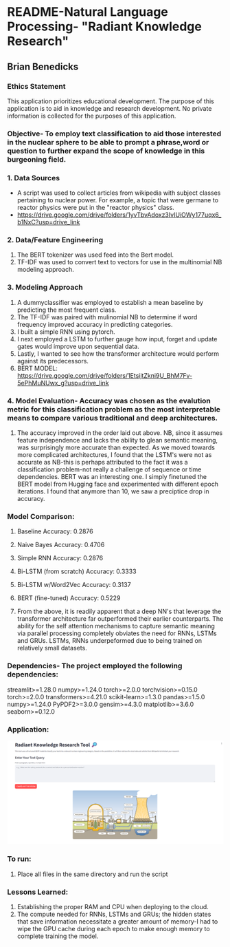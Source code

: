 # README-Natural Language Processing- "Radiant Knowledge Research"

## Brian Benedicks

<!-- Add your content below -->

### Ethics Statement

This application prioritizes educational development. The purpose of this application is to aid in knowledge and research development. No private information is collected for the purposes of this application. 

### Objective- To employ text classification to aid those interested in the nuclear sphere to be able to prompt a phrase,word or question to further expand the scope of knowledge in this burgeoning field.


### 1. Data Sources

- A script was used to collect articles from wikipedia with subject classes pertaining to nuclear power. For example, a topic that were germane to reactor physics were put in the "reactor physics" class.
- https://drive.google.com/drive/folders/1yvTbvAdoxz3IvIUiOWy177uqx6_b1NxC?usp=drive_link


### 2. Data/Feature Engineering 

1. The BERT tokenizer was used feed into the Bert model. 
2. TF-IDF was used to convert text to vectors for use in the multinomial NB modeling approach.

### 3. Modeling Approach
1. A dummyclassifier was employed to establish a mean baseline by predicting the most frequent class.
2. The TF-IDF was paired with mulinomial NB to determine if word frequency improved accuracy in predicting categories.
3. I built a simple RNN using pytorch.
4. I next employed a LSTM to further gauge how input, forget and update gates would improve upon sequential data.
5. Lastly, I wanted to see how the transformer architecture would perform against its predecessors.
6. BERT MODEL: https://drive.google.com/drive/folders/1EtsijtZkni9U_BhM7Fv-5ePhMuNUwx_g?usp=drive_link


### 4. Model Evaluation- Accuracy was chosen as the evalution metric for this classification problem as the most interpretable means to compare various traditional and deep architectures.
1. The accuracy improved in the order laid out above. NB, since it assumes feature independence and lacks the ability to glean semantic meaning, was surprisingly more accurate than expected. As we moved towards more complicated architectures, I found that the LSTM's were not as accurate as NB-this is perhaps attributed to the fact it was a classification problem-not really a challenge of sequence or time dependencies. BERT was an interesting one. I simply finetuned the BERT model from Hugging face and experimented with different epoch iterations. I found that anymore than 10, we saw a preciptice drop in accuracy.

### Model Comparison:
1. Baseline Accuracy: 0.2876
2. Naive Bayes Accuracy: 0.4706
3. Simple RNN Accuracy: 0.2876
4. Bi-LSTM (from scratch) Accuracy: 0.3333
5. Bi-LSTM w/Word2Vec Accuracy: 0.3137
6. BERT (fine-tuned) Accuracy: 0.5229
   
3. From the above, it is readily apparent that a deep NN's that leverage the transformer architecture far outperformed their earlier counterparts. The ability for the self attention mechanisms to capture semantic meaning via parallel processing completely obviates the need for RNNs, LSTMs and GRUs. LSTMs, RNNs underpeformed due to being trained on relatively small datasets.

### Dependencies- The project employed the following dependencies:
streamlit>=1.28.0
numpy>=1.24.0
torch>=2.0.0
torchvision>=0.15.0
torch>=2.0.0
transformers>=4.21.0
scikit-learn>=1.3.0
pandas>=1.5.0
numpy>=1.24.0
PyPDF2>=3.0.0
gensim>=4.3.0
matplotlib>=3.6.0
seaborn>=0.12.0

### Application:
![Radiant Knowledge](RadiantKnowledge.png)

### To run:
1. Place all files in the same directory and run the script


### Lessons Learned:
1. Establishing the proper RAM and CPU when deploying to the cloud.
2. The compute needed for RNNs, LSTMs and GRUs; the hidden states that save information necessitate a greater amount of memory-I had to wipe the GPU cache during each epoch to make enough memory to complete training the model.

